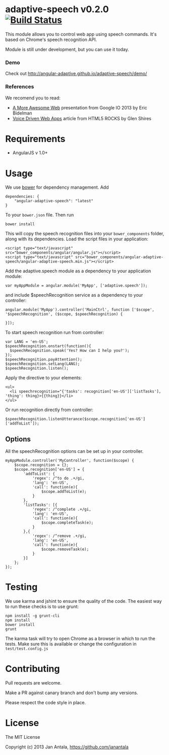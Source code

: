 # adaptive-speech v0.2.0 [![Build Status](https://travis-ci.org/angular-adaptive/adaptive-speech.png?branch=master)](https://travis-ci.org/angular-adaptive/adaptive-speech)

This module allows you to control web app using speech commands. It's based on Chrome's speech recognition API.

Module is still under development, but you can use it today.

### Demo

Check out http://angular-adaptive.github.io/adaptive-speech/demo/

### References

We recomend you to read:
- [A More Awesome Web](http://moreawesomeweb.com) presentation from Google IO 2013 by Eric Bidelman
- [Voice Driven Web Apps](http://updates.html5rocks.com/2013/01/Voice-Driven-Web-Apps-Introduction-to-the-Web-Speech-API) article from HTML5 ROCKS by Glen Shires

# Requirements

- AngularJS v 1.0+

# Usage

We use [bower](http://twitter.github.com/bower/) for dependency management. Add

    dependencies: {
        "angular-adaptive-speech": "latest"
    }

To your `bower.json` file. Then run

    bower install

This will copy the speech recognition files into your `bower_components` folder, along with its dependencies. Load the script files in your application:

    <script type="text/javascript" src="bower_components/angular/angular.js"></script>
    <script type="text/javascript" src="bower_components/angular-adaptive-speech/angular-adaptive-speech.min.js"></script>

Add the adaptive.speech module as a dependency to your application module:

    var myAppModule = angular.module('MyApp', ['adaptive.speech']);

and include $speechRecognition service as a dependency to your controller:

    angular.module('MyApp').controller('MainCtrl', function ['$scope', '$speechRecognition', ($scope, $speechRecognition) {

    }]);

To start speech recognition run from controller:

    var LANG = 'en-US';
    $speechRecognition.onstart(function(){
      $speechRecognition.speak('Yes? How can I help you?');
    });
    $speechRecognition.payAttention();
    $speechRecognition.setLang(LANG);
    $speechRecognition.listen();

Apply the directive to your elements:

    <ul>
      <li speechrecognition="{'tasks': recognition['en-US']['listTasks'], 'thing': thing}>{{thing}}</li>
    </ul>

Or run recognition directly from controller:

    $speechRecognition.listenUtterance($scope.recognition['en-US']['addToList']);

## Options

All the speechRecognition options can be set up in your controller.

    myAppModule.controller('MyController', function($scope) {
        $scope.recognition = {};
        $scope.recognition['en-US'] = {
            'addToList': {
                'regex': /^to do .+/gi,
                'lang': 'en-US',
                'call': function(e){
                    $scope.addToList(e);
                }
            },
            'listTasks': [{
                'regex': /^complete .+/gi,
                'lang': 'en-US',
                'call': function(e){
                    $scope.completeTask(e);
                }
            },{
                'regex': /^remove .+/gi,
                'lang': 'en-US',
                'call': function(e){
                    $scope.removeTask(e);
                }
            }]
        };
    });

# Testing

We use karma and jshint to ensure the quality of the code. The easiest way to run these checks is to use grunt:

    npm install -g grunt-cli
    npm install
    bower install
    grunt

The karma task will try to open Chrome as a browser in which to run the tests. Make sure this is available or change the configuration in `test/test.config.js` 

# Contributing

Pull requests are welcome. 

Make a PR against canary branch and don't bump any versions. 

Please respect the code style in place.

# License

The MIT License

Copyright (c) 2013 Jan Antala, https://github.com/janantala
